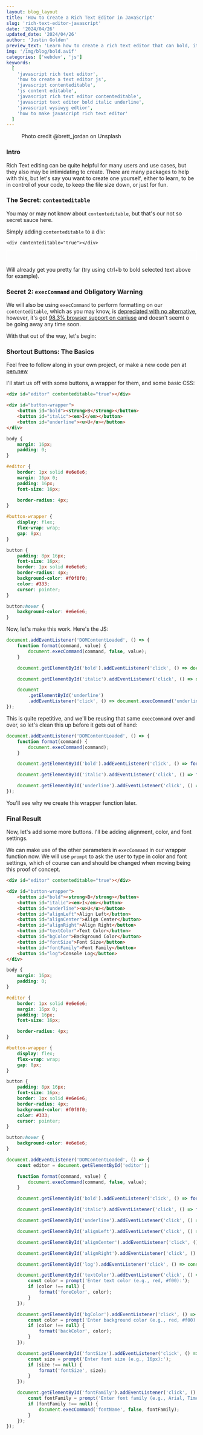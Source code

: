 ```yaml
---
layout: blog_layout
title: 'How to Create a Rich Text Editor in JavaScript'
slug: 'rich-text-editor-javascript'
date: '2024/04/26'
updated_date: '2024/04/26'
author: 'Justin Golden'
preview_text: 'Learn how to create a rich text editor that can bold, italic, underline, change alignment, color, and font'
img: '/img/blog/bold.avif'
categories: ['webdev', 'js']
keywords:
  [
    'javascript rich text editor',
    'how to create a text editor js',
    'javascript contenteditable',
    'js content editable',
    'javascript rich text editor contenteditable',
    'javascript text editor bold italic underline',
    'javascript wysiwyg edtior',
    'how to make javascript rich text editor'
  ]
---
```


<figure>
  <picture>
    <source type="image/avif" srcset="/img/blog/bold.avif" alt="" />
    <img src="/img/blog/bold.jpg" alt="">
  </picture>
  <figcaption>Photo credit @brett_jordan on Unsplash</figcaption>
</figure>

### Intro

Rich Text editing can be quite helpful for many users and use cases, but they also may be intimidating to create. There are many packages to help with this, but let's say you want to create one yourself, either to learn, to be in control of your code, to keep the file size down, or just for fun.

### The Secret: `contenteditable`

You may or may not know about `contenteditable`, but that's our not so secret sauce here.

Simply adding `contenteditable` to a div:

`<div contenteditable="true"></div>`

<div contenteditable="true" style="border: 1px solid #fff; padding: 0.25rem;"></div>

Will already get you pretty far (try using ctrl+b to bold selected text above for example).

### Secret 2: `execCommand` and Obligatory Warning

We will also be using `execCommand` to perform formatting on our `contenteditable`, which as you may know, is [depreciated with no alternative](https://stackoverflow.com/a/70831583/4907950), however, it's got [98.3% browser support on caniuse](https://caniuse.com/document-execcommand) and doesn't seemt o be going away any time soon.

With that out of the way, let's begin:

### Shortcut Buttons: The Basics

Feel free to follow along in your own project, or make a new code pen at [pen.new](https://pen.new/)

I'll start us off with some buttons, a wrapper for them, and some basic CSS:

```html
<div id="editor" contenteditable="true"></div>

<div id="button-wrapper">
	<button id="bold"><strong>B</strong></button>
	<button id="italic"><em>I</em></button>
	<button id="underline"><u>U</u></button>
</div>
```

```css
body {
	margin: 16px;
	padding: 0;
}

#editor {
	border: 1px solid #e6e6e6;
	margin: 16px 0;
	padding: 16px;
	font-size: 16px;

	border-radius: 4px;
}

#button-wrapper {
	display: flex;
	flex-wrap: wrap;
	gap: 8px;
}

button {
	padding: 8px 16px;
	font-size: 16px;
	border: 1px solid #e6e6e6;
	border-radius: 4px;
	background-color: #f0f0f0;
	color: #333;
	cursor: pointer;
}

button:hover {
	background-color: #e6e6e6;
}
```

Now, let's make this work. Here's the JS:

```js
document.addEventListener('DOMContentLoaded', () => {
	function format(command, value) {
		document.execCommand(command, false, value);
	}

	document.getElementById('bold').addEventListener('click', () => document.execCommand('bold'));

	document.getElementById('italic').addEventListener('click', () => document.execCommand('italic'));

	document
		.getElementById('underline')
		.addEventListener('click', () => document.execCommand('underline'));
});
```

This is quite repetitive, and we'll be reusing that same `execCommand` over and over, so let's clean this up before it gets out of hand:

```js
document.addEventListener('DOMContentLoaded', () => {
	function format(command) {
		document.execCommand(command);
	}

	document.getElementById('bold').addEventListener('click', () => format('bold'));

	document.getElementById('italic').addEventListener('click', () => format('italic'));

	document.getElementById('underline').addEventListener('click', () => format('underline'));
});
```

You'll see why we create this wrapper function later.

### Final Result

Now, let's add some more buttons. I'll be adding alignment, color, and font settings.

We can make use of the other parameters in `execCommand` in our wrapper function now. We will use `prompt` to ask the user to type in color and font settings, which of course can and should be changed when moving being this proof of concept.

```html
<div id="editor" contenteditable="true"></div>

<div id="button-wrapper">
	<button id="bold"><strong>B</strong></button>
	<button id="italic"><em>I</em></button>
	<button id="underline"><u>U</u></button>
	<button id="alignLeft">Align Left</button>
	<button id="alignCenter">Align Center</button>
	<button id="alignRight">Align Right</button>
	<button id="textColor">Text Color</button>
	<button id="bgColor">Background Color</button>
	<button id="fontSize">Font Size</button>
	<button id="fontFamily">Font Family</button>
	<button id="log">Console Log</button>
</div>
```

```css
body {
	margin: 16px;
	padding: 0;
}

#editor {
	border: 1px solid #e6e6e6;
	margin: 16px 0;
	padding: 16px;
	font-size: 16px;

	border-radius: 4px;
}

#button-wrapper {
	display: flex;
	flex-wrap: wrap;
	gap: 8px;
}

button {
	padding: 8px 16px;
	font-size: 16px;
	border: 1px solid #e6e6e6;
	border-radius: 4px;
	background-color: #f0f0f0;
	color: #333;
	cursor: pointer;
}

button:hover {
	background-color: #e6e6e6;
}
```

```js
document.addEventListener('DOMContentLoaded', () => {
	const editor = document.getElementById('editor');

	function format(command, value) {
		document.execCommand(command, false, value);
	}

	document.getElementById('bold').addEventListener('click', () => format('bold'));

	document.getElementById('italic').addEventListener('click', () => format('italic'));

	document.getElementById('underline').addEventListener('click', () => format('underline'));

	document.getElementById('alignLeft').addEventListener('click', () => format('justifyLeft'));

	document.getElementById('alignCenter').addEventListener('click', () => format('justifyCenter'));

	document.getElementById('alignRight').addEventListener('click', () => format('justifyRight'));

	document.getElementById('log').addEventListener('click', () => console.log(editor.innerHTML));

	document.getElementById('textColor').addEventListener('click', () => {
		const color = prompt('Enter text color (e.g., red, #f00):');
		if (color !== null) {
			format('foreColor', color);
		}
	});

	document.getElementById('bgColor').addEventListener('click', () => {
		const color = prompt('Enter background color (e.g., red, #f00):');
		if (color !== null) {
			format('backColor', color);
		}
	});

	document.getElementById('fontSize').addEventListener('click', () => {
		const size = prompt('Enter font size (e.g., 16px):');
		if (size !== null) {
			format('fontSize', size);
		}
	});

	document.getElementById('fontFamily').addEventListener('click', () => {
		const fontFamily = prompt('Enter font family (e.g., Arial, Times New Roman):');
		if (fontFamily !== null) {
			document.execCommand('fontName', false, fontFamily);
		}
	});
});
```
